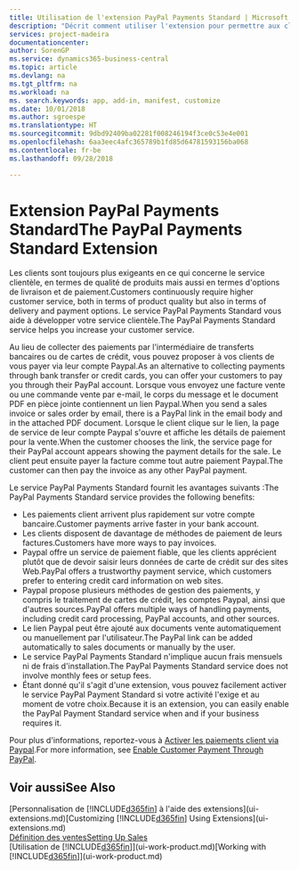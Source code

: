 ```yaml
---
title: Utilisation de l'extension PayPal Payments Standard | Microsoft Docs
description: "Décrit comment utiliser l'extension pour permettre aux clients d'effectuer des paiements avec Paypal."
services: project-madeira
documentationcenter: 
author: SorenGP
ms.service: dynamics365-business-central
ms.topic: article
ms.devlang: na
ms.tgt_pltfrm: na
ms.workload: na
ms. search.keywords: app, add-in, manifest, customize
ms.date: 10/01/2018
ms.author: sgroespe
ms.translationtype: HT
ms.sourcegitcommit: 9dbd92409ba02281f008246194f3ce0c53e4e001
ms.openlocfilehash: 6aa3eec4afc365789b1fd85d64781593156ba068
ms.contentlocale: fr-be
ms.lasthandoff: 09/28/2018

---
```

# <a name="the-paypal-payments-standard-extension"></a><span data-ttu-id="06480-103">Extension PayPal Payments Standard</span><span class="sxs-lookup"><span data-stu-id="06480-103">The PayPal Payments Standard Extension</span></span>
<span data-ttu-id="06480-104">Les clients sont toujours plus exigeants en ce qui concerne le service clientèle, en termes de qualité de produits mais aussi en termes d'options de livraison et de paiement.</span><span class="sxs-lookup"><span data-stu-id="06480-104">Customers continuously require higher customer service, both in terms of product quality but also in terms of delivery and payment options.</span></span> <span data-ttu-id="06480-105">Le service PayPal Payments Standard vous aide à développer votre service clientèle.</span><span class="sxs-lookup"><span data-stu-id="06480-105">The PayPal Payments Standard service helps you increase your customer service.</span></span>

<span data-ttu-id="06480-106">Au lieu de collecter des paiements par l'intermédiaire de transferts bancaires ou de cartes de crédit, vous pouvez proposer à vos clients de vous payer via leur compte Paypal.</span><span class="sxs-lookup"><span data-stu-id="06480-106">As an alternative to collecting payments through bank transfer or credit cards, you can offer your customers to pay you through their PayPal account.</span></span> <span data-ttu-id="06480-107">Lorsque vous envoyez une facture vente ou une commande vente par e-mail, le corps du message et le document PDF en pièce jointe contiennent un lien Paypal.</span><span class="sxs-lookup"><span data-stu-id="06480-107">When you send a sales invoice or sales order by email, there is a PayPal link in the email body and in the attached PDF document.</span></span> <span data-ttu-id="06480-108">Lorsque le client clique sur le lien, la page de service de leur compte Paypal s'ouvre et affiche les détails de paiement pour la vente.</span><span class="sxs-lookup"><span data-stu-id="06480-108">When the customer chooses the link, the service page for their PayPal account appears showing the payment details for the sale.</span></span> <span data-ttu-id="06480-109">Le client peut ensuite payer la facture comme tout autre paiement Paypal.</span><span class="sxs-lookup"><span data-stu-id="06480-109">The customer can then pay the invoice as any other PayPal payment.</span></span>

<span data-ttu-id="06480-110">Le service PayPal Payments Standard fournit les avantages suivants :</span><span class="sxs-lookup"><span data-stu-id="06480-110">The PayPal Payments Standard service provides the following benefits:</span></span>

* <span data-ttu-id="06480-111">Les paiements client arrivent plus rapidement sur votre compte bancaire.</span><span class="sxs-lookup"><span data-stu-id="06480-111">Customer payments arrive faster in your bank account.</span></span>
* <span data-ttu-id="06480-112">Les clients disposent de davantage de méthodes de paiement de leurs factures.</span><span class="sxs-lookup"><span data-stu-id="06480-112">Customers have more ways to pay invoices.</span></span>
* <span data-ttu-id="06480-113">Paypal offre un service de paiement fiable, que les clients apprécient plutôt que de devoir saisir leurs données de carte de crédit sur des sites Web.</span><span class="sxs-lookup"><span data-stu-id="06480-113">PayPal offers a trustworthy payment service, which customers prefer to entering credit card information on web sites.</span></span>
* <span data-ttu-id="06480-114">Paypal propose plusieurs méthodes de gestion des paiements, y compris le traitement de cartes de crédit, les comptes Paypal, ainsi que d'autres sources.</span><span class="sxs-lookup"><span data-stu-id="06480-114">PayPal offers multiple ways of handling payments, including credit card processing, PayPal accounts, and other sources.</span></span>
* <span data-ttu-id="06480-115">Le lien Paypal peut être ajouté aux documents vente automatiquement ou manuellement par l'utilisateur.</span><span class="sxs-lookup"><span data-stu-id="06480-115">The PayPal link can be added automatically to sales documents or manually by the user.</span></span>
* <span data-ttu-id="06480-116">Le service PayPal Payments Standard n'implique aucun frais mensuels ni de frais d'installation.</span><span class="sxs-lookup"><span data-stu-id="06480-116">The PayPal Payments Standard service does not involve monthly fees or setup fees.</span></span>
* <span data-ttu-id="06480-117">Étant donné qu'il s'agit d'une extension, vous pouvez facilement activer le service PayPal Payment Standard si votre activité l'exige et au moment de votre choix.</span><span class="sxs-lookup"><span data-stu-id="06480-117">Because it is an extension, you can easily enable the PayPal Payment Standard service when and if your business requires it.</span></span>  

<span data-ttu-id="06480-118">Pour plus d'informations, reportez-vous à [Activer les paiements client via Paypal](sales-how-enable-payment-service-extensions.md).</span><span class="sxs-lookup"><span data-stu-id="06480-118">For more information, see [Enable Customer Payment Through PayPal](sales-how-enable-payment-service-extensions.md).</span></span>

## <a name="see-also"></a><span data-ttu-id="06480-119">Voir aussi</span><span class="sxs-lookup"><span data-stu-id="06480-119">See Also</span></span>
<span data-ttu-id="06480-120">[Personnalisation de [!INCLUDE[d365fin](includes/d365fin_md.md)] à l'aide des extensions](ui-extensions.md)</span><span class="sxs-lookup"><span data-stu-id="06480-120">[Customizing [!INCLUDE[d365fin](includes/d365fin_md.md)] Using Extensions](ui-extensions.md)</span></span>  
[<span data-ttu-id="06480-121">Définition des ventes</span><span class="sxs-lookup"><span data-stu-id="06480-121">Setting Up Sales</span></span>](sales-setup-sales.md)  
<span data-ttu-id="06480-122">[Utilisation de [!INCLUDE[d365fin](includes/d365fin_md.md)]](ui-work-product.md)</span><span class="sxs-lookup"><span data-stu-id="06480-122">[Working with [!INCLUDE[d365fin](includes/d365fin_md.md)]](ui-work-product.md)</span></span>

